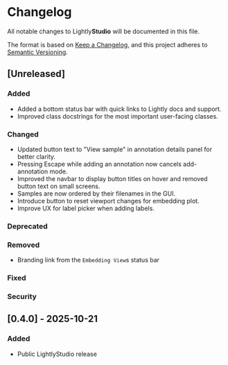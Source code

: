 # Changelog

All notable changes to Lightly**Studio** will be documented in this file.

The format is based on [Keep a Changelog](https://keepachangelog.com/en/1.1.0/),
and this project adheres to [Semantic Versioning](https://semver.org/spec/v2.0.0.html).

## [Unreleased]
### Added

- Added a bottom status bar with quick links to Lightly docs and support.
- Improved class docstrings for the most important user-facing classes.

### Changed
- Updated button text to "View sample" in annotation details panel for better clarity.
- Pressing Escape while adding an annotation now cancels add-annotation mode.
- Improved the navbar to display button titles on hover and removed button text on small screens.
- Samples are now ordered by their filenames in the GUI.
- Introduce button to reset viewport changes for embedding plot.
- Improve UX for label picker when adding labels.
### Deprecated

### Removed

- Branding link from the `Embedding View`s status bar

### Fixed

### Security

## \[0.4.0\] - 2025-10-21

### Added
- Public LightlyStudio release
